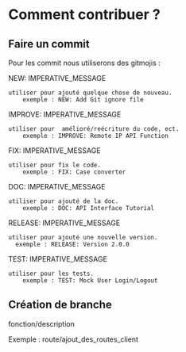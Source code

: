 # Comment contribuer ?

## Faire un commit

Pour les commit nous utiliserons des gitmojis :

NEW: IMPERATIVE_MESSAGE

    utiliser pour ajouté quelque chose de nouveau.
        exemple : NEW: Add Git ignore file

IMPROVE: IMPERATIVE_MESSAGE

    utiliser pour  amélioré/reécriture du code, ect.
        exemple : IMPROVE: Remote IP API Function

FIX: IMPERATIVE_MESSAGE

    utiliser pour fix le code.
        exemple : FIX: Case converter

DOC: IMPERATIVE_MESSAGE

    utiliser pour ajouté de la doc.
        exemple : DOC: API Interface Tutorial

RELEASE: IMPERATIVE_MESSAGE

    utiliser pour ajouté une nouvelle version.
      exemple : RELEASE: Version 2.0.0

TEST: IMPERATIVE_MESSAGE

    utiliser pour les tests.
        exemple : TEST: Mock User Login/Logout


## Création de branche

fonction/description

Exemple : route/ajout_des_routes_client
